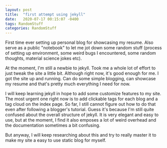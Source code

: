 ```yaml
---
layout: post
title:  "first attempt using jekyll"
date:   2020-07-17 00:15:07 -0400
tags: RandomStuff
categories: RandomStuff
---
```

First time ever setting up personal blog for showcasing my resume. Also serve as a public "notebook" to let me jot down some random stuff (process of setting up environment, some weird bugs I encountered, some random thoughts, material science jokes etc).

At the moment, I'm still a newbie to jekyll. Took me a whole lot of effort to just tweak the site a little bit. Although right now, it's good enough for me. I got the site up and running. Can do some simple blogging, can showcase my resume and that's pretty much everything I need for now.

I will keep learning jekyll in hope to add some customize features to my site. The most urgent one right now is to add clickable tags for each blog and a tag cloud on the index page. So far, I still cannot figure out how to do that even after following a blogger's tutorial. Guess it's because I'm still quite confused about the overall structure of jekyll. It is very elegant and easy to use, but at the moment, I find it also emposes a lot of weird overhead and the documentation sometimes a bit confusing.

But anyway, I will keep researching about this and try to really master it to make my site a easy to use static blog for myself.